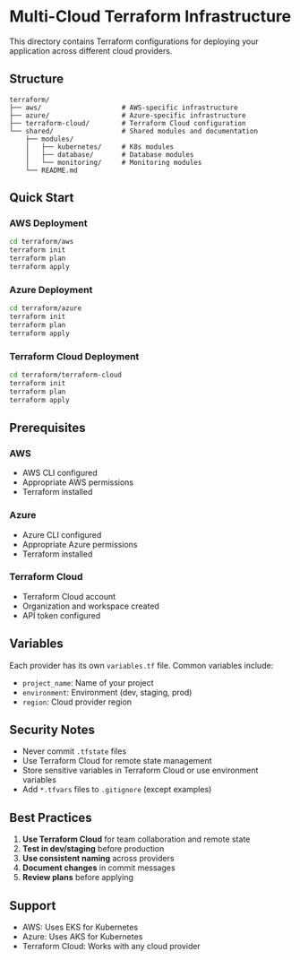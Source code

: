 # Multi-Cloud Terraform Infrastructure

This directory contains Terraform configurations for deploying your application across different cloud providers.

## Structure

```
terraform/
├── aws/                    # AWS-specific infrastructure
├── azure/                  # Azure-specific infrastructure  
├── terraform-cloud/        # Terraform Cloud configuration
└── shared/                 # Shared modules and documentation
    ├── modules/
    │   ├── kubernetes/     # K8s modules
    │   ├── database/       # Database modules
    │   └── monitoring/     # Monitoring modules
    └── README.md
```

## Quick Start

### AWS Deployment
```bash
cd terraform/aws
terraform init
terraform plan
terraform apply
```

### Azure Deployment
```bash
cd terraform/azure
terraform init
terraform plan
terraform apply
```

### Terraform Cloud Deployment
```bash
cd terraform/terraform-cloud
terraform init
terraform plan
terraform apply
```

## Prerequisites

### AWS
- AWS CLI configured
- Appropriate AWS permissions
- Terraform installed

### Azure
- Azure CLI configured
- Appropriate Azure permissions
- Terraform installed

### Terraform Cloud
- Terraform Cloud account
- Organization and workspace created
- API token configured

## Variables

Each provider has its own `variables.tf` file. Common variables include:
- `project_name`: Name of your project
- `environment`: Environment (dev, staging, prod)
- `region`: Cloud provider region

## Security Notes

- Never commit `.tfstate` files
- Use Terraform Cloud for remote state management
- Store sensitive variables in Terraform Cloud or use environment variables
- Add `*.tfvars` files to `.gitignore` (except examples)

## Best Practices

1. **Use Terraform Cloud** for team collaboration and remote state
2. **Test in dev/staging** before production
3. **Use consistent naming** across providers
4. **Document changes** in commit messages
5. **Review plans** before applying

## Support

- AWS: Uses EKS for Kubernetes
- Azure: Uses AKS for Kubernetes  
- Terraform Cloud: Works with any cloud provider 